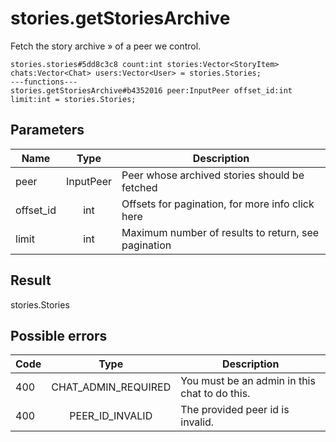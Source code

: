 # stories.getStoriesArchive
Fetch the story archive » of a peer we control.

```
stories.stories#5dd8c3c8 count:int stories:Vector<StoryItem> chats:Vector<Chat> users:Vector<User> = stories.Stories;
---functions---
stories.getStoriesArchive#b4352016 peer:InputPeer offset_id:int limit:int = stories.Stories;
```

## Parameters
| Name | Type | Description |
| ---- | :----: | ----------- |
| peer | InputPeer | Peer whose archived stories should be fetched |
| offset_id | int | Offsets for pagination, for more info click here |
| limit | int | Maximum number of results to return, see pagination |


## Result
stories.Stories

## Possible errors
| Code | Type | Description |
| ---- | :----: | ----------- |
| 400 | CHAT_ADMIN_REQUIRED | You must be an admin in this chat to do this. |
| 400 | PEER_ID_INVALID | The provided peer id is invalid. |

